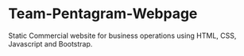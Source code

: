 # Team-Pentagram-Webpage
Static Commercial website for business operations using HTML, CSS, Javascript and Bootstrap.

